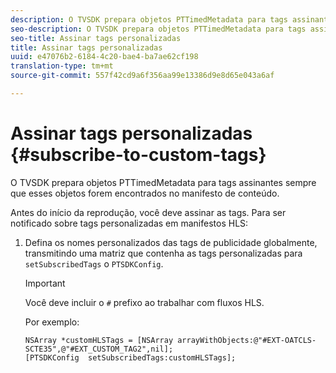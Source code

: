 ```yaml
---
description: O TVSDK prepara objetos PTTimedMetadata para tags assinantes sempre que esses objetos forem encontrados no manifesto de conteúdo.
seo-description: O TVSDK prepara objetos PTTimedMetadata para tags assinantes sempre que esses objetos forem encontrados no manifesto de conteúdo.
seo-title: Assinar tags personalizadas
title: Assinar tags personalizadas
uuid: e47076b2-6184-4c20-bae4-ba7ae62cf198
translation-type: tm+mt
source-git-commit: 557f42cd9a6f356aa99e13386d9e8d65e043a6af

---
```



# Assinar tags personalizadas {#subscribe-to-custom-tags}

O TVSDK prepara objetos PTTimedMetadata para tags assinantes sempre que esses objetos forem encontrados no manifesto de conteúdo.

Antes do início da reprodução, você deve assinar as tags.
Para ser notificado sobre tags personalizadas em manifestos HLS:

1. Defina os nomes personalizados das tags de publicidade globalmente, transmitindo uma matriz que contenha as tags personalizadas para `setSubscribedTags` o `PTSDKConfig`.

   >[!IMPORTANT]
   >
   >Você deve incluir o `#` prefixo ao trabalhar com fluxos HLS.

   Por exemplo:

   ```
   NSArray *customHLSTags = [NSArray arrayWithObjects:@"#EXT-OATCLS-SCTE35",@"#EXT_CUSTOM_TAG2",nil]; 
   [PTSDKConfig  setSubscribedTags:customHLSTags];
   ```
